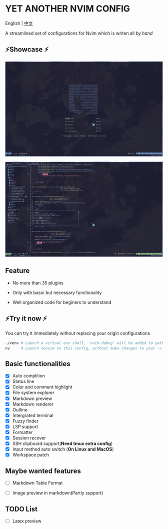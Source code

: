 # YET ANOTHER NVIM CONFIG

English | [中文](./doc/README.zh_CN.md)

A streamlined set of configurations for Nvim which is writen all *by hand*

## ⚡Showcase ⚡

![Dashboard](./doc/img/Dashboard.png)

![Workspace](./doc/img/Workspace.png)

## Feature

- No more than 35 plugins

- Only with basic but necessary functionality

- Well organized code for beginers to understand

## ⚡Try it now ⚡

You can try it immediately without replacing your origin configurations

```bash
./venv # Launch a virtual env shell, `nvim-debug` will be added to path automaticly
nv     # Launch neovim on this config, without make changes to your ~/.local/share
```

## Basic functionalities

- [x] Auto complition
- [x] Status line
- [x] Color and comment highlight
- [x] File system explorer
- [x] Markdown preview
- [x] Markdown renderer
- [x] Outline
- [x] Intergrated terminal
- [x] Fuzzy finder
- [x] LSP support
- [x] Formatter
- [x] Session recover
- [x] SSH clipboard support(**Need tmux extra config**)
- [x] Input method auto switch (**On Linux and MacOS**)
- [x] Workspace patch

## Maybe wanted features

- [ ] Markdown Table Format

- [ ] Image preview in markdown(Partly support)

## TODO List

- [ ] Latex preview
